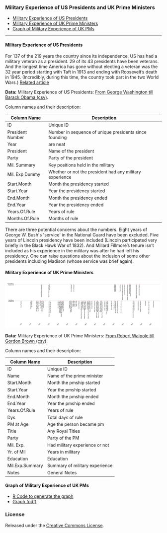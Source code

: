 ### Military Experience of US Presidents and UK Prime Ministers

* [Military Experience of US Presidents](#military-experience-of-us-presidents)
* [Military Experience of UK Prime Ministers](#military-experience-of-uk-prime-ministers)
* [Graph of Military Experience of UK PMs](#graph-of-military-experience-of-uk-pms)

----

#### Military Experience of US Presidents

For 137 of the 219 years the country since its independence, US has had a military veteran as a president. 29 of its 43 presidents have been veterans. And the longest time America has gone without electing a veteran was the 32 year period starting with Taft in 1913 and ending with Roosevelt’s death in 1945. (Incredibly, during this time, the country took part in the two World Wars.) [Related article](http://gbytes.gsood.com/2008/04/23/military-experience-of-us-presidents-1789-%E2%80%93-2008/)

**Data:** Military Experience of US Presidents: [From George Washington till Barack Obama (csv)](USPresMilExp.csv). 

Column names and their description: 

| Column Name   	  | Description   | 
| --------------------|---------------|
| ID      			  | Unique ID 	|
| President Number    | Number in sequence of unique presidents since founding     |
| Year 				  | are neat      |
| President 		  | Name of the president|
| Party 			  | Party of the president|
| Mil. Summary 		  | Key positions held in the military|
| Mil. Exp Dummy	  | Whether or not the president had any military experience|
| Start.Month 		  | Month the presidency started|
| Start.Year 		  | Year the presidency started|
| End.Month 		  | Month the presidency ended|
| End.Year 			  | Year the presidency ended|
| Years.Of.Rule 	  | Years of rule|
| Months.Of.Rule   	  | Months of rule|

There are three potential concerns about the numbers. Eight years of George W. Bush's 'service' in the National Guard have been excluded. Five years of Lincoln presidency have been included (Lincoln participated very briefly in the Black Hawk War of 1832). And Millard Fillmore’s tenure isn’t included as his experience in the military was after he had left his presidency. One can raise questions about the inclusion of some other presidents including Madison (whose service was brief again).

#### Military Experience of UK Prime Ministers

![Military Experience of UK PMs](ukmil.png)

**Data:** Military Experience of UK Prime Ministers: [From Robert Walpole till Gordon Brown (csv)](UKPMMilExp.csv). 

Column names and their description: 

| Column Name   	  | Description   | 
| --------------------|---------------|
| ID      			  | Unique ID 	|
| Name  		  	  | Name of the prime minister|
| Start.Month 		  | Month the pmship started|
| Start.Year 		  | Year the pmship started|
| End.Month 		  | Month the pmship ended|
| End.Year 			  | Year the pmship ended|
| Years.Of.Rule 	  | Years of rule|
| Dys   	  		  | Total days of rule|
| PM at Age   	  	  | Age the person became pm|
| Title   	  	  	  | Any Royal Titles|
| Party   	  	  	  | Party of the PM|
| Mil. Exp.   	  	  | Had military experience or not|
| Yr. of Mil   	  	  | Years in  military|
| Education   	  	  | Education|
| Mil.Exp.Summary     | Summary of military experience|
| Notes     		  | General Notes|

#### Graph of Military Experience of UK PMs
* [R Code to generate the graph](mil_plots.R)
* [Graph (pdf)](ukmil.pdf)

### License
Released under the [Creative Commons License](License.md).

